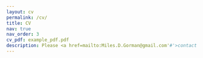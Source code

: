 ```yaml
---
layout: cv
permalink: /cv/
title: CV
nav: true
nav_order: 3
cv_pdf: example_pdf.pdf
description: Please <a href=mailto:Miles.D.Gorman@gmail.com'#'>contact me</a> for a more detailed CV.
---
```


